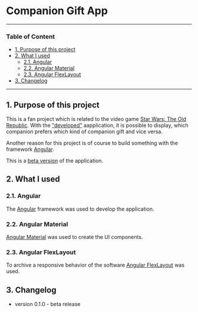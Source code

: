 # Companion Gift App

---

### Table of Content

* [1. Purpose of this project](#1.)
* [2. What I used](#2.)
    * [2.1. Angular](#2.1.)
    * [2.2. Angular Material](#2.2.)
    * [2.3. Angular FlexLayout](#2.3.)
* [3. Changelog](#3.)

---

<a name="1."></a>
## 1. Purpose of this project

This is a fan project which is related to the video game [Star Wars: The Old Republic](https://www.swtor.com). With the ["developed"](#3) aapplication, it is possible to display, which companion prefers which kind of companion gift and vice versa. 

Another reason for this project is of course to build something with the framework [Angular](https://angular.io).

This is a [beta version](#3.) of the application.

<a name="2."></a>
## 2. What I used

<a name="2.1."></a>
### 2.1. Angular

The [Angular](https://angular.io) framework was used to develop the application.

<a name="2.2."></a>
### 2.2. Angular Material

[Angular Material](https://material.angular.io/) was used to create the UI components.

<a name="2.3."></a>
### 2.3. Angular FlexLayout

To archive a responsive behavior of the software [Angular FlexLayout](https://github.com/angular/flex-layout) was used.

<a name="3."></a>
## 3. Changelog

* version 0.1.0 - beta release



